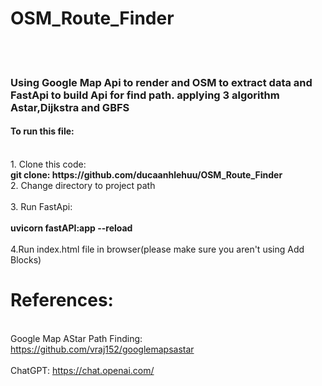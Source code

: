 # OSM_Route_Finder
<br></br>
<h3>Using Google Map Api to render and OSM to extract data and FastApi to build Api for find path.
applying 3 algorithm Astar,Dijkstra and GBFS</h3>

<h4>To run this file:</h4>
<br>1. Clone this code:<br>
<strong>    git clone: https://github.com/ducaanhlehuu/OSM_Route_Finder</strong>
<br>2. Change directory to project path</br>
<br>3. Run FastApi:</br>
<br> <strong>   uvicorn fastAPI:app --reload </strong></br>
<br>4.Run index.html file in browser(please make sure you aren't using Add Blocks)</br>

# References: 
  <br>Google Map AStar Path Finding: https://github.com/vraj152/googlemapsastar<br>
  <br>ChatGPT: https://chat.openai.com/</br>
